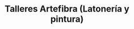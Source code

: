---
title: "Talleres Artefibra (Latonería y pintura)"
url: /cuenca/talleres-artefibra-latoneria-y-pintura/
shop: Autowerkstatt
---